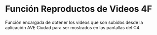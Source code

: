 # Función Reproductos de Videos 4F

Función encargada de obtener los videos que son subidos desde la aplicación AVE Ciudad para ser mostrados en las pantallas del C4. 
